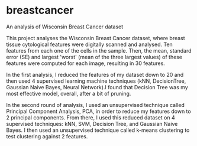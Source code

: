 # breastcancer
An analysis of Wisconsin Breast Cancer dataset

This project analyses the Wisconsin Breast Cancer dataset, where breast tissue cytological features were digitally scanned and analysed. Ten features from each one of the cells in the sample. Then, the mean, standard error (SE) and largest 'worst' (mean of the three largest values) of these features were computed for each image, resulting in 30 features.

In the first analysis, I reduced the features of my dataset down to 20 and then used 4 supervised learning machine techniques (kNN, DecisionTree, Gaussian Naive Bayes, Neural Network).I found that Decision Tree was my most effective model, overall, after a bit of pruning.

In the second round of analysis, I used an unsupervised technique called Principal Component Analysis, PCA, in order to reduce my features down to 2 principal components. From there, I used this reduced dataset on 4 supervised techniques: kNN, SVM, Decision Tree, and Gaussian Naive Bayes. I then used an unsupervised technique called k-means clustering to test clustering against 2 features. 
